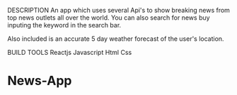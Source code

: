 DESCRIPTION
An app which uses several Api's to show breaking news from top news outlets all over the world. You can also search for news buy inputing the keyword in the search bar.

Also included is an accurate 5 day weather forecast of the user's location.

BUILD TOOLS
Reactjs
Javascript
Html
Css
# News-App

